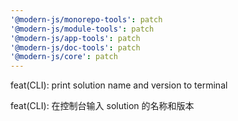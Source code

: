 ```yaml
---
'@modern-js/monorepo-tools': patch
'@modern-js/module-tools': patch
'@modern-js/app-tools': patch
'@modern-js/doc-tools': patch
'@modern-js/core': patch
---
```


feat(CLI): print solution name and version to terminal

feat(CLI): 在控制台输入 solution 的名称和版本
